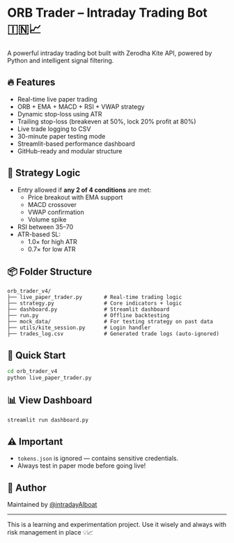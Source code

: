 
# ORB Trader – Intraday Trading Bot 🇮🇳📈

A powerful intraday trading bot built with Zerodha Kite API, powered by Python and intelligent signal filtering.

## 🔥 Features
- Real-time live paper trading
- ORB + EMA + MACD + RSI + VWAP strategy
- Dynamic stop-loss using ATR
- Trailing stop-loss (breakeven at 50%, lock 20% profit at 80%)
- Live trade logging to CSV
- 30-minute paper testing mode
- Streamlit-based performance dashboard
- GitHub-ready and modular structure

## 🧠 Strategy Logic
- Entry allowed if **any 2 of 4 conditions** are met:
  - Price breakout with EMA support
  - MACD crossover
  - VWAP confirmation
  - Volume spike
- RSI between 35–70
- ATR-based SL:
  - 1.0× for high ATR
  - 0.7× for low ATR

## 📦 Folder Structure
```
orb_trader_v4/
├── live_paper_trader.py       # Real-time trading logic
├── strategy.py                # Core indicators + logic
├── dashboard.py               # Streamlit dashboard
├── run.py                     # Offline backtesting
├── mock_data/                 # For testing strategy on past data
├── utils/kite_session.py      # Login handler
├── trades_log.csv             # Generated trade logs (auto-ignored)
```

## 🚀 Quick Start
```bash
cd orb_trader_v4
python live_paper_trader.py
```

## 📊 View Dashboard
```bash
streamlit run dashboard.py
```

## ⚠️ Important
- `tokens.json` is ignored — contains sensitive credentials.
- Always test in paper mode before going live!

## 👤 Author
Maintained by [@intradayAIboat](https://github.com/intradayAIboat)

---

This is a learning and experimentation project. Use it wisely and always with risk management in place 💡📈
